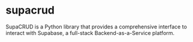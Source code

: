 # supacrud
SupaCRUD is a Python library that provides a comprehensive interface to interact with Supabase, a full-stack Backend-as-a-Service platform.
